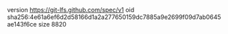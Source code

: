 version https://git-lfs.github.com/spec/v1
oid sha256:4e61a6ef6d2d58166d1a2a277650159dc7885a9e2699f09d7ab0645ae143f6ce
size 8820
